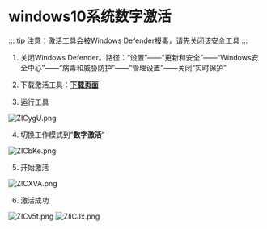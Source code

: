 # windows10系统数字激活

::: tip
注意：激活工具会被Windows Defender报毒，请先关闭该安全工具
:::

1. 关闭Windows Defender。路径：“设置”——“更新和安全”——“Windows安全中心”——“病毒和威胁防护”——“管理设置”——关闭“实时保护”

2. 下载激活工具：[**下载页面**](https://www.lanzous.com/b394531/)

3. 运行工具

![ZICygU.png](https://s2.ax1x.com/2019/07/14/ZICygU.png)

4. 切换工作模式到“**数字激活**”

![ZICbKe.png](https://s2.ax1x.com/2019/07/14/ZICbKe.png)

5. 开始激活

![ZICXVA.png](https://s2.ax1x.com/2019/07/14/ZICXVA.png)

6. 激活成功

![ZICv5t.png](https://s2.ax1x.com/2019/07/14/ZICv5t.png)
![ZIiCJx.png](https://s2.ax1x.com/2019/07/14/ZIiCJx.png)
